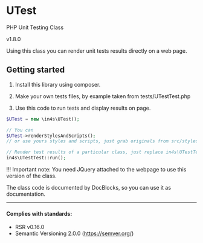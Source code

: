 # UTest
PHP Unit Testing Class

v1.8.0

Using this class you can render unit tests results directly on a web page.

## Getting started

1. Install this library using composer.

2. Make your own tests files, by example taken from tests/UTestTest.php

3. Use this code to run tests and display results on page.

```php
$UTest = new \in4s\UTest();

// You can
$UTest->renderStylesAndScripts();
// or use yours styles and scripts, just grab originals from src/styles.php and src/scripts.php

// Render test results of a particular class, just replace in4s\UTestTest to your test class name
in4s\UTestTest::run();
```
!!! Important note: You need JQuery attached to the webpage to use this version of the class.

The class code is documented by DocBlocks, so you can use it as documentation.

___
#### Complies with standards:

- RSR v0.16.0
- Semantic Versioning 2.0.0 (https://semver.org/)
